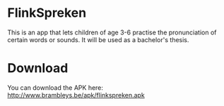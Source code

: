 # FlinkSpreken
This is an app that lets children of age 3-6 practise the pronunciation of certain words or sounds. 
It will be used as a bachelor's thesis.  

# Download
You can download the APK here: 
http://www.brambleys.be/apk/flinkspreken.apk
